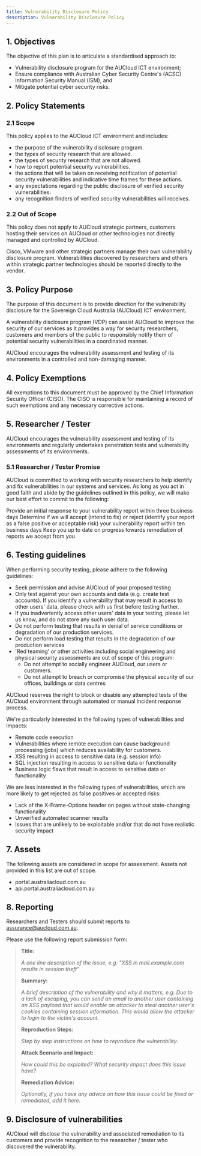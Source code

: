 ```yaml
---
title: Vulnerability Disclosure Policy
description: Vulnerability Disclosure Policy
---
```


## 1. Objectives 

The objective of this plan is to articulate a standardised approach to:

- Vulnerability disclosure program for the AUCloud ICT environment;
- Ensure compliance with Australian Cyber Security Centre's (ACSC) Information Security Manual (ISM), and
- Mitigate potential cyber security risks.

## 2. Policy Statements

### 2.1 Scope

This policy applies to the AUCloud ICT environment and includes:

- the purpose of the vulnerability disclosure program.
- the types of security research that are allowed.
- the types of security research that are not allowed.
- how to report potential security vulnerabilities.
- the actions that will be taken on receiving notification of potential security vulnerabilities and indicative time frames for these actions.
- any expectations regarding the public disclosure of verified security vulnerabilities.
- any recognition finders of verified security vulnerabilities will receives.

### 2.2 Out of Scope

This policy does not apply to AUCloud strategic partners, customers hosting their services on AUCloud or other technologies not directly managed and controlled by AUCloud.

Cisco, VMware and other strategic partners manage their own vulnerability disclosure program.  Vulnerabilities discovered by researchers and others within strategic partner technologies should be reported directly to the vendor.

## 3. Policy Purpose

The purpose of this document is to provide direction for the vulnerability disclosure for the Sovereign Cloud Australia (AUCloud) ICT environment.

A vulnerability disclosure program (VDP) can assist AUCloud to improve the security of our services as it provides a way for security researchers, customers and members of the public to responsibly notify them of potential security vulnerabilities in a coordinated manner. 

AUCloud encourages the vulnerability assessment and testing of its environments in a controlled and non-damaging manner.

## 4. Policy Exemptions

All exemptions to this document must be approved by the Chief Information Security Officer (CISO). The CISO is responsible for maintaining a record of such exemptions and any necessary corrective actions.

## 5. Researcher / Tester 

AUCloud encourages the vulnerability assessment and testing of its environments and regularly undertakes penetration tests and vulnerability assessments of its environments.

### 5.1 Researcher / Tester Promise
AUCloud is committed to working with security researchers to help identify and fix vulnerabilities in our systems and services. As long as you act in good faith and abide by the guidelines outlined in this policy, we will make our best effort to commit to the following:

Provide an initial response to your vulnerability report within three business days
Determine if we will accept (intend to fix) or reject (identify your report as a false positive or acceptable risk) your vulnerability report within ten business days
Keep you up to date on progress towards remediation of reports we accept from you

## 6. Testing guidelines

When performing security testing, please adhere to the following guidelines:

- Seek permission and advise AUCloud of your proposed testing
- Only test against your own accounts and data (e.g. create test accounts). If you identify a vulnerability that may result in access to other users' data, please check with us first before testing further.
- If you inadvertently access other users' data in your testing, please let us know, and do not store any such user data.
- Do not perform testing that results in denial of service conditions or degradation of our production services.
- Do not perform load testing that results in the degradation of our production services
- 'Red teaming' or other activities including social engineering and physical security assessments are out of scope of this program: 
    - Do not attempt to socially engineer AUCloud, our users or customers.
    - Do not attempt to breach or compromise the physical security of our offices, buildings or data centres

AUCloud reserves the right to block or disable any attempted tests of the AUCloud environment through automated or manual incident response process. 

We're particularly interested in the following types of vulnerabilities and impacts:

- Remote code execution
- Vulnerabilities where remote execution can cause background processing (jobs) which reduces availability for customers.
- XSS resulting in access to sensitive data (e.g. session info)
- SQL injection resulting in access to sensitive data or functionality
- Business logic flaws that result in access to sensitive data or functionality

We are less interested in the following types of vulnerabilities, which are more likely to get rejected as false positives or accepted risks:

- Lack of the X-Frame-Options header on pages without state-changing functionality
- Unverified automated scanner results
- Issues that are unlikely to be exploitable and/or that do not have realistic security impact

## 7. Assets

The following assets are considered in scope for assessment.  Assets not provided in this list are out of scope.

- portal.australiacloud.com.au
- api.portal.australiacloud.com.au

## 8. Reporting

Researchers and Testers should submit reports to [assurance@aucloud.com.au](mailto:assurance@aucloud.com.au).  

Please use the following report submission form:

> **Title:** 
> 
> *A one line description of the issue, e.g. "XSS in mail.example.com results in session theft"*
> 
> **Summary:** 
> 
> *A brief description of the vulnerability and why it matters, e.g. Due to a lack of escaping, you can send an email to another user containing an XSS payload that would enable an attacker to steal another user's cookies containing session information. This would allow the attacker to login to the victim's account.*
> 
> **Reproduction Steps:** 
>
> *Step by step instructions on how to reproduce the vulnerability.*
>
> **Attack Scenario and Impact:** 
> 
> *How could this be exploited? What security impact does this issue have?*
>
> **Remediation Advice:** 
>
> *Optionally, if you have any advice on how this issue could be fixed or remediated, add it here.*

## 9. Disclosure of vulnerabilities

AUCloud will disclose the vulnerability and associated remediation to its customers and provide recognition to the researcher / tester who discovered the vulnerability.
